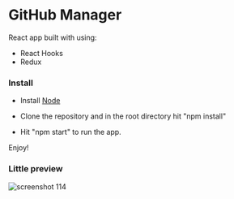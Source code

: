 # GitHub Manager
React app built with using:
+ React Hooks
+ Redux

### Install
+ Install [Node](https://nodejs.org/en/download/)

+ Clone the repository and in the root directory hit "npm install"

+ Hit "npm start" to run the app.

Enjoy!

### Little preview
![screenshot 114](https://user-images.githubusercontent.com/42438024/47269426-b7600c00-d55d-11e8-82bb-6a95089436be.png)


